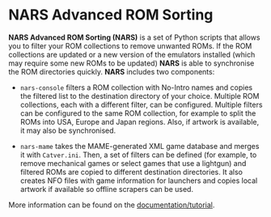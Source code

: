 NARS Advanced ROM Sorting
=========================

**NARS Advanced ROM Sorting (NARS)** is a set of Python scripts that allows you to filter
your ROM collections to remove unwanted ROMs. If the ROM collections are updated or a new 
version of the emulators installed (which may require some new ROMs to be updated) **NARS** 
is able to synchronise the ROM directories quickly. **NARS** includes two components:

- `nars-console` filters a ROM collection with No-Intro names and copies
the filtered list to the destination directory of your choice. Multiple ROM
collections, each with a different filter, can be configured. Multiple filters
can be configured to the same ROM collection, for example to split the ROMs
into USA, Europe and Japan regions. Also, if artwork is available, it may also
be synchronised.

- `nars-mame` takes the MAME-generated XML game database and merges it
with `Catver.ini`. Then, a set of filters can be defined (for example,
to remove mechanical games or select games that use a lightgun) and filtered
ROMs are copied to different destination directories. It also creates NFO files
with game information for launchers and copies local artwork if available so
offline scrapers can be used.

More information can be found on the [documentation/tutorial](http://wintermute0110.github.io/NARS/).
